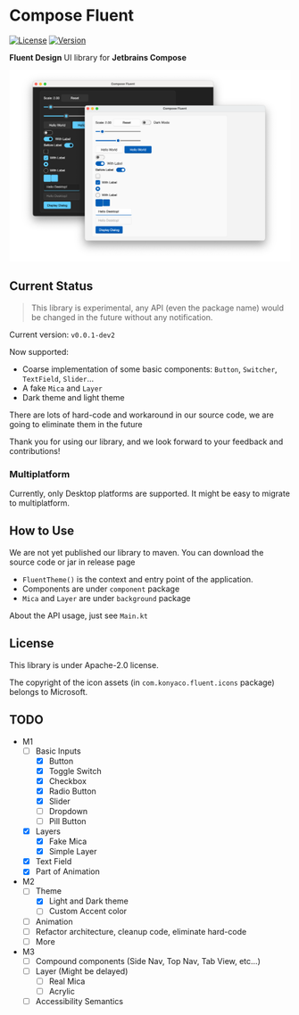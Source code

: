 # Compose Fluent

[![License](https://img.shields.io/github/license/Konyaco/compose-fluent-ui)](https://github.com/Konyaco/compose-fluent-ui/blob/master/LICENSE)
[![Version](https://img.shields.io/github/v/release/Konyaco/compose-fluent-ui?include_prereleases)](https://github.com/Konyaco/compose-fluent-ui/releases)

**Fluent Design** UI library for **Jetbrains Compose**

![Example](assets/screenshot.png)

## Current Status

> This library is experimental, any API (even the package name) would be changed in the future without any notification.

Current version: `v0.0.1-dev2`

Now supported:

- Coarse implementation of some basic components: `Button`, `Switcher`, `TextField`, `Slider`...
- A fake `Mica` and `Layer`
- Dark theme and light theme

There are lots of hard-code and workaround in our source code, we are going to eliminate them in the future

Thank you for using our library, and we look forward to your feedback and contributions!

### Multiplatform

Currently, only Desktop platforms are supported. It might be easy to migrate to multiplatform.

## How to Use

We are not yet published our library to maven. You can download the source code or jar in release page

- `FluentTheme()` is the context and entry point of the application.
- Components are under `component` package
- `Mica` and `Layer` are under `background` package

About the API usage, just see `Main.kt`

## License

This library is under Apache-2.0 license.

The copyright of the icon assets (in `com.konyaco.fluent.icons` package) belongs to Microsoft.

## TODO

- M1
    - [ ] Basic Inputs
        - [x] Button
        - [x] Toggle Switch
        - [x] Checkbox
        - [x] Radio Button
        - [x] Slider
        - [ ] Dropdown
        - [ ] Pill Button
    - [x] Layers
        - [x] Fake Mica
        - [x] Simple Layer
    - [x] Text Field
    - [x] Part of Animation
- M2
   - [ ] Theme
       - [x] Light and Dark theme
       - [ ] Custom Accent color
   - [ ] Animation
   - [ ] Refactor architecture, cleanup code, eliminate hard-code
   - [ ] More
- M3
    - [ ] Compound components (Side Nav, Top Nav, Tab View, etc...)
    - [ ] Layer (Might be delayed)
        - [ ] Real Mica
        - [ ] Acrylic
    - [ ] Accessibility Semantics

